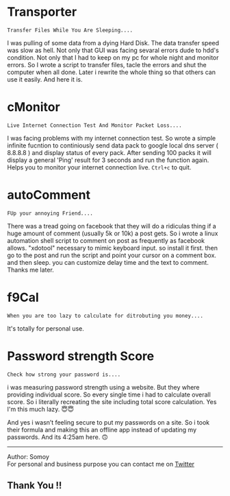 # Transporter
`
Transfer Files While You Are Sleeping....
`  
  
 
I was pulling of some data from a dying Hard Disk. The data transfer speed was slow as hell.
Not only that GUI was facing sevaral errors dude to hdd's condition. Not only that I had to keep on my pc for whole night and monitor errors. So I wrote a script to transfer files, tacle the errors and shut the computer when all done. Later i rewrite the whole thing so that others can use it easily. And here it is.

# cMonitor
`
Live Internet Connection Test And Monitor Packet Loss....
`  

I was facing problems with my internet connection test. So wrote a simple infinite fucntion to continiously send data pack to google local dns server ( 8.8.8.8 ) and display status of every pack. After sending 100 packs it will display a general 'Ping' result for 3 seconds and run the function again. Helps you to monitor your internet connection live. ```Ctrl+c``` to quit.


# autoComment
`
FUp your annoying Friend....
`  
  
 
There was a tread going on facebook that they will do a ridiculas thing if a huge amount of comment (usually 5k or 10k) a post gets. So i wrote a linux automation shell script to comment on post as frequently as facebook allows. "xdotool" necessary to mimic keyboard input. so install it first. then go to the post and run the script and point your cursor on a comment box. and then sleep. you can customize delay time and the text to comment. Thanks me later.


# f9Cal
`
When you are too lazy to calculate for ditrobuting you money....
`  
  
 
It's totally for personal use.


# Password strength Score
`
Check how strong your password is....
`  
  
 
i was measuring password strength using a website. But they where providing individual score. So every single time i had to calculate overall score. So i literally recreating the site including total score calculation. Yes I'm this much lazy. 😇😇

And yes i wasn’t feeling secure to put my passwords on a site. So i took their formula and making this an offline app instead of updating my passwords. And its 4:25am here. 🙃


***

Author: Somoy  
For personal and business purpose you can contact me on [Twitter](https://twitter.com/xSomoy)

## Thank You !!

